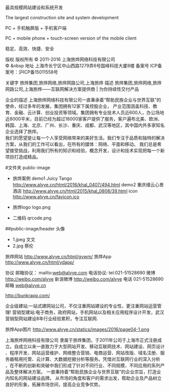 最具规模网站建设和系统开发

The largest construction site and system development

PC + 手机触屏版 + 手机客户端

PC + mobile phone + touch-screen version of the mobile client


稳定、高效、快捷、安全


版权   版权所有 © 2011-2016 上海旅烨网络科技有限公司<br>&copy;&nbsp;&nbsp
地址      上海市长宁区中山西路1279弄6号国峰科技大厦8楼
备案号   ICP备案号：沪ICP备15011558号

关键字  旅烨集团,旅烨网络,旅烨网路公司,上海旅烨
描述   旅烨集团,旅烨网络,旅烨网路公司,上海旅烨——互联网解决方案提供商 | 为你持续性交付产品


企业的描述
上海旅烨网络科技有限公司一直秉承着“帮助民族企业与世界互联”的使命，经过多年的发展，集团拥有12家下属控股企业，
产业范围涵盖科技、教育、金融、云计算、创业投资等领域。集团拥有专业技术人员近600人，办公场地近8000平米，目前已经为超过18000家客户提供了服务，客户遍布北美、欧洲、韩国、上海、北京、广州、长沙、重庆、成都、武汉等地区，其中国内外多家知名企业选择了旅烨。
 <br>我们的愿望是让每一个人享受网络带来的美好生活。我们专注于品质和独特的解决方案，从我们的工作可以看出，在所有的媒体：网络、平面和移动。
我们总是希望接受挑战，利用我们所有的知识和经验，概念开发，设计和技术实现把每一个新项目打造成精品。</span>
  
  
  
#文件夹 public-image
* 旅烨案例
  demo1   Juicy Tango  http://www.alvye.cn/html/2016/khal_0407/494.html
  demo2  重庆缙云心景酒店 http://www.alvye.cn/html/2015/khal_0808/39.html
  icon   http://www.alvye.cn/favicon.ico
  
* 旅烨logo
 logo.png
* 二维码
 qrcode.png
  
 ##public-image/header
 头像 
 * 1.jpeg  文文
 * 2.jpg   蔡伦
 
 
 旅烨网站
    http://www.alvye.cn/html/gywm/
 旅烨App  http://www.alvye.cn/html/ydapp/ 
 
  
  
  协议
  邮箱协议： mailto:web@alvye.com
  电话协议: tel:021-51528690
  微博  http://weibo.com/alvye
  新浪微博 http://weibo.com/alvye
  电话  021-51528690
  邮箱 web@alvye.cn
  
  http://bunkrapp.com/
  
  企业级建站:一站式建网站公司，不仅注重网站建设的专业性，更注重网站运营管理!
  营销型建站:电子商务，政府网站，手机网站以及相关应用程序设计开发，武汉营销型网站建设8年行业经验累积，专注互联网.
  
  
  旅烨App图片   http://www.alvye.cn/statics/images/2016/page04-1.png
  
  
  
  上海旅烨网络科技有限公司 隶属于旅烨集团，于2011年公司于上海市正式注册成立。自成立以来一直致力于大型网站开发、移动互联网技术、网站建设、网页设计
  、程序开发、网站运营维护、网络整合营销、电商运营、网站改版、域名注册、服务器租用托管、云计算、大数据挖掘分析等服务。凭借对互联网行业的深入分析
  ，在不断的创新和突破中我们形成了针对不同行业、不同规模、不同应用的系列产品及整体解决方案。
  一直秉持着“帮助民族企业与世界互联”的企业宗旨，打造业内知名的网站建设品牌。
  从市场的角度和客户的需求出发，帮助企业及产品树立良好的形象，拓展市场空间，提高企业竞争优势。